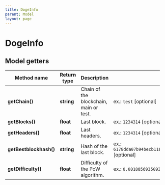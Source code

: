 ```yaml
---
title: DogeInfo
parent: Model
layout: page
---
```


# DogeInfo

## Model getters

Method name | Return type | Description | Notes
------------ | ------------- | ------------- | -------------
**getChain()** | **string** | Chain of the blockchain, main or test. | ex.: `test` [optional]
**getBlocks()** | **float** | Last block. | ex.: `1234314` [optional]
**getHeaders()** | **float** | Last headers. | ex.: `1234314` [optional]
**getBestblockhash()** | **string** | Hash of the last block. | ex.: `6178dda07b94becb118f67b21aa72f60d85c1029e9e9b8ae56a25d684de66078` [optional]
**getDifficulty()** | **float** | Difficulty of the PoW algorithm. | ex.: `0.0018856935093586335` [optional]

